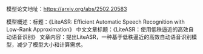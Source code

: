 模型论文地址：https://arxiv.org/abs/2502.20583

模型概述：标题：《LiteASR: Efficient Automatic Speech Recognition with Low-Rank Approximation》
中文文章标题：《LiteASR：使用低秩逼近的高效自动语音识别》
文章内容：提出LiteASR，一种基于低秩逼近的高效自动语音识别模型，减少了模型大小和计算需求。
